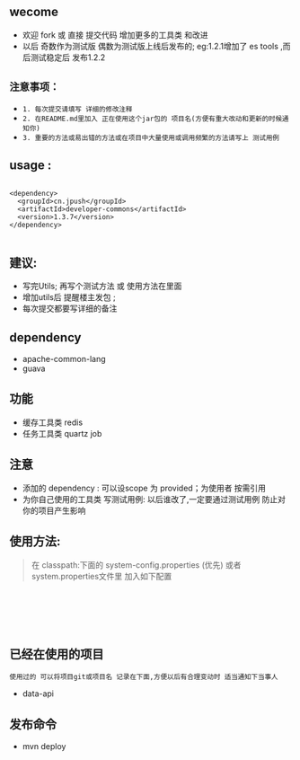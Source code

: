 
## wecome
* 欢迎 fork 或 直接 提交代码 增加更多的工具类 和改进
* 以后 奇数作为测试版 偶数为测试版上线后发布的; eg:1.2.1增加了 es tools ,而后测试稳定后 发布1.2.2

## `注意事项：`
* `1. 每次提交请填写 详细的修改注释`
* `2. 在README.md里加入 正在使用这个jar包的 项目名(方便有重大改动和更新的时候通知你)`
* `3. 重要的方法或易出错的方法或在项目中大量使用或调用频繁的方法请写上 测试用例`

## usage :

```

<dependency>
  <groupId>cn.jpush</groupId>
  <artifactId>developer-commons</artifactId>
  <version>1.3.7</version>
</dependency>


```

## 建议:
* 写完Utils; 再写个测试方法 或 使用方法在里面
* 增加utils后 提醒楼主发包 ;
* 每次提交都要写详细的备注





## dependency
* apache-common-lang
* guava


## 功能

* 缓存工具类 redis
* 任务工具类 quartz job


## 注意
* 添加的 dependency : 可以设scope 为 <scope>provided</scope>；为使用者 按需引用
* 为你自己使用的工具类 写测试用例: 以后谁改了,一定要通过测试用例 防止对你的项目产生影响



## 使用方法:

> 在 classpath:下面的 system-config.properties (优先) 或者system.properties文件里 加入如下配置
```






```



## 已经在使用的项目
`使用过的 可以将项目git或项目名 记录在下面,方便以后有合理变动时 适当通知下当事人`

* data-api


## 发布命令
* mvn deploy

